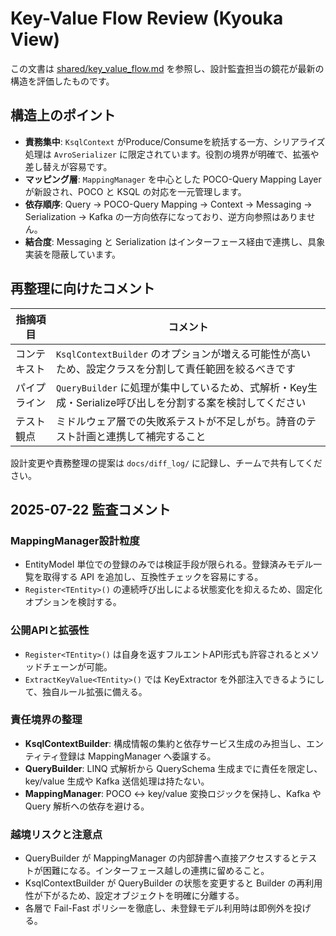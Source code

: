 # Key-Value Flow Review (Kyouka View)

この文書は [shared/key_value_flow.md](../shared/key_value_flow.md) を参照し、設計監査担当の鏡花が最新の構造を評価したものです。

## 構造上のポイント

- **責務集中**: `KsqlContext` がProduce/Consumeを統括する一方、シリアライズ処理は `AvroSerializer` に限定されています。役割の境界が明確で、拡張や差し替えが容易です。
- **マッピング層**: `MappingManager` を中心とした POCO-Query Mapping Layer が新設され、POCO と KSQL の対応を一元管理します。
- **依存順序**: Query → POCO-Query Mapping → Context → Messaging → Serialization → Kafka の一方向依存になっており、逆方向参照はありません。
- **結合度**: Messaging と Serialization はインターフェース経由で連携し、具象実装を隠蔽しています。

## 再整理に向けたコメント

| 指摘項目 | コメント |
|---------|---------|
| コンテキスト | `KsqlContextBuilder` のオプションが増える可能性が高いため、設定クラスを分割して責任範囲を絞るべきです |
| パイプライン | `QueryBuilder` に処理が集中しているため、式解析・Key生成・Serialize呼び出しを分割する案を検討してください |
| テスト観点 | ミドルウェア層での失敗系テストが不足しがち。詩音のテスト計画と連携して補完すること |

設計変更や責務整理の提案は `docs/diff_log/` に記録し、チームで共有してください。

## 2025-07-22 監査コメント

### MappingManager設計粒度
- EntityModel 単位での登録のみでは検証手段が限られる。登録済みモデル一覧を取得する API を追加し、互換性チェックを容易にする。
- `Register<TEntity>()` の連続呼び出しによる状態変化を抑えるため、固定化オプションを検討する。

### 公開APIと拡張性
- `Register<TEntity>()` は自身を返すフルエントAPI形式も許容されるとメソッドチェーンが可能。
- `ExtractKeyValue<TEntity>()` では KeyExtractor を外部注入できるようにして、独自ルール拡張に備える。

### 責任境界の整理
- **KsqlContextBuilder**: 構成情報の集約と依存サービス生成のみ担当し、エンティティ登録は MappingManager へ委譲する。
- **QueryBuilder**: LINQ 式解析から QuerySchema 生成までに責任を限定し、key/value 生成や Kafka 送信処理は持たない。
- **MappingManager**: POCO ↔ key/value 変換ロジックを保持し、Kafka や Query 解析への依存を避ける。

### 越境リスクと注意点
- QueryBuilder が MappingManager の内部辞書へ直接アクセスするとテストが困難になる。インターフェース越しの連携に留めること。
- KsqlContextBuilder が QueryBuilder の状態を変更すると Builder の再利用性が下がるため、設定オブジェクトを明確に分離する。
- 各層で Fail-Fast ポリシーを徹底し、未登録モデル利用時は即例外を投げる。
